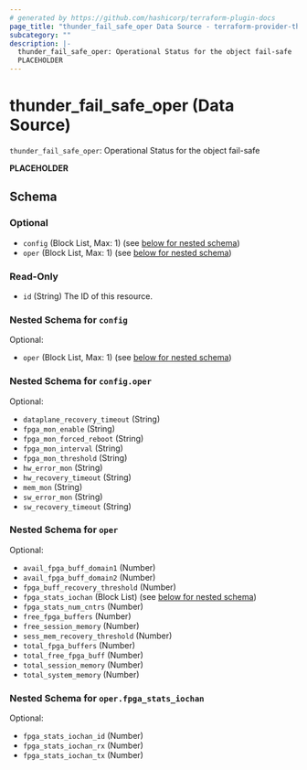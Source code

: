 ```yaml
---
# generated by https://github.com/hashicorp/terraform-plugin-docs
page_title: "thunder_fail_safe_oper Data Source - terraform-provider-thunder"
subcategory: ""
description: |-
  thunder_fail_safe_oper: Operational Status for the object fail-safe
  PLACEHOLDER
---
```


# thunder_fail_safe_oper (Data Source)

`thunder_fail_safe_oper`: Operational Status for the object fail-safe

__PLACEHOLDER__



<!-- schema generated by tfplugindocs -->
## Schema

### Optional

- `config` (Block List, Max: 1) (see [below for nested schema](#nestedblock--config))
- `oper` (Block List, Max: 1) (see [below for nested schema](#nestedblock--oper))

### Read-Only

- `id` (String) The ID of this resource.

<a id="nestedblock--config"></a>
### Nested Schema for `config`

Optional:

- `oper` (Block List, Max: 1) (see [below for nested schema](#nestedblock--config--oper))

<a id="nestedblock--config--oper"></a>
### Nested Schema for `config.oper`

Optional:

- `dataplane_recovery_timeout` (String)
- `fpga_mon_enable` (String)
- `fpga_mon_forced_reboot` (String)
- `fpga_mon_interval` (String)
- `fpga_mon_threshold` (String)
- `hw_error_mon` (String)
- `hw_recovery_timeout` (String)
- `mem_mon` (String)
- `sw_error_mon` (String)
- `sw_recovery_timeout` (String)



<a id="nestedblock--oper"></a>
### Nested Schema for `oper`

Optional:

- `avail_fpga_buff_domain1` (Number)
- `avail_fpga_buff_domain2` (Number)
- `fpga_buff_recovery_threshold` (Number)
- `fpga_stats_iochan` (Block List) (see [below for nested schema](#nestedblock--oper--fpga_stats_iochan))
- `fpga_stats_num_cntrs` (Number)
- `free_fpga_buffers` (Number)
- `free_session_memory` (Number)
- `sess_mem_recovery_threshold` (Number)
- `total_fpga_buffers` (Number)
- `total_free_fpga_buff` (Number)
- `total_session_memory` (Number)
- `total_system_memory` (Number)

<a id="nestedblock--oper--fpga_stats_iochan"></a>
### Nested Schema for `oper.fpga_stats_iochan`

Optional:

- `fpga_stats_iochan_id` (Number)
- `fpga_stats_iochan_rx` (Number)
- `fpga_stats_iochan_tx` (Number)


